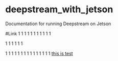 # deepstream_with_jetson
Documentation for running Deepstream on Jetson

#Link
1
1
1
1
1
1
1
1
1
1
1

1
1
1
1
1
1

1
1
1
1
1
1
1
1
1
1
1
1
1
1
1
[this is test](#Link)
